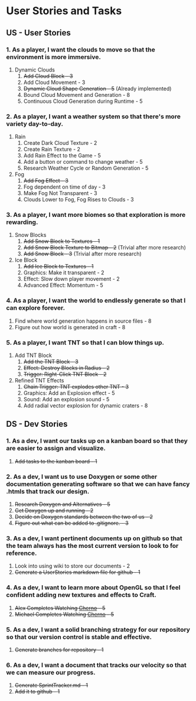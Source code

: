 # User Stories and Tasks

## US - User Stories
### 1. As a player, I want the clouds to move so that the environment is more immersive.
1. Dynamic Clouds
    1. ~~Add Cloud Block - 3~~
    2. Add Cloud Movement - 3
    3. ~~Dynamic Cloud Shape Generation - 5~~ (Already implemented)
    4. Bound Cloud Movement and Generation - 8
    5. Continuous Cloud Generation during Runtime - 5
### 2. As a player, I want a weather system so that there's more variety day-to-day.
1. Rain
    1. Create Dark Cloud Texture - 2
    2. Create Rain Texture - 2
    3. Add Rain Effect to the Game - 5
    4. Add a button or command to change weather - 5
    5. Research Weather Cycle or Random Generation - 5
2. Fog
    1. ~~Add Fog Effect - 3~~
    2. Fog dependent on time of day - 3
    3. Make Fog Not Transparent - 3
    4. Clouds Lower to Fog, Fog Rises to Clouds - 3
### 3. As a player, I want more biomes so that exploration is more rewarding.
1. Snow Blocks
    1. ~~Add Snow Block to Textures - 1~~
    2. ~~Add Snow Block Texture to Bitmap - 2~~ (Trivial after more research)
    3. ~~Add Snow Block - 3~~ (Trivial after more research)
2. Ice Block
    1. ~~Add Ice Block to Textures - 1~~
    2. Graphics: Make it transparent - 2
    3. Effect: Slow down player movement - 2
    4. Advanced Effect: Momentum - 5
### 4. As a player, I want the world to endlessly generate so that I can explore forever.
1. Find where world generation happens in source files - 8
2. Figure out how world is generated in craft - 8
### 5. As a player, I want TNT so that I can blow things up.
1. Add TNT Block
    1. ~~Add the TNT Block - 3~~
    2. ~~Effect: Destroy Blocks in Radius - 2~~
    3. ~~Trigger: Right-Click TNT Block - 2~~
2. Refined TNT Effects
    1. ~~Chain Trigger: TNT explodes other TNT - 3~~
    2. Graphics: Add an Explosion effect - 5
    3. Sound: Add an explosion sound - 5
    4. Add radial vector explosion for dynamic craters - 8

## DS - Dev Stories
### 1. As a dev, I want our tasks up on a kanban board so that they are easier to assign and visualize. <br>
1. ~~Add tasks to the kanban board - 1~~
### 2. As a dev, I want us to use Doxygen or some other documentation generating software so that we can have fancy .htmls that track our design.
1. ~~Research Doxygen and Alternatives - 5~~
2. ~~Get Doxygen up and running - 2~~
3. ~~Decide on Doxygen standards between the two of us - 2~~
4. ~~Figure out what can be added to .gitignore. - 3~~
### 3. As a dev, I want pertinent documents up on github so that the team always has the most current version to look to for reference.
1. Look into using wiki to store our documents - 2
2. ~~Generate a UserStories markdown file for github - 1~~
### 4. As a dev, I want to learn more about OpenGL so that I feel confident adding new textures and effects to Craft.
1. ~~Alex Completes Watching [Cherno](https://www.youtube.com/playlist?list=PLlrATfBNZ98foTJPJ_Ev03o2oq3-GGOS2) - 5~~
2. ~~Michael Completes Watching [Cherno](https://www.youtube.com/playlist?list=PLlrATfBNZ98foTJPJ_Ev03o2oq3-GGOS2) - 5~~
### 5. As a dev, I want a solid branching strategy for our repository so that our version control is stable and effective.
1. ~~Generate branches for repository - 1~~
### 6. As a dev, I want a document that tracks our velocity so that we can measure our progress.
1. ~~Generate SprintTracker.md - 1~~
2. ~~Add it to github - 1~~
